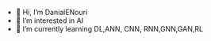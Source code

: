 - 👋 Hi, I’m DanialENouri
- 👀 I’m interested in AI
- 🌱 I’m currently learning DL,ANN, CNN, RNN,GNN,GAN,RL


<!---
DanialENouri/DanialENouri is a ✨ special ✨ repository because its `README.md` (this file) appears on your GitHub profile.
You can click the Preview link to take a look at your changes.
--->
